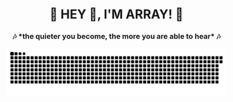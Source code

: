 <h1 align="center">🚀 HEY 👋, I'M ARRAY! 🚀</h1>
<h3 align="center">🎶 *the quieter you become, the more you are able to hear* 🎶 </h3>


![GitHub Snake](https://raw.githubusercontent.com/kiwi-exe/kiwi-exe/output/github-contribution-grid-snake-dark.svg)

